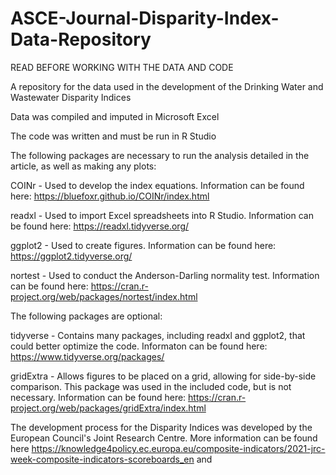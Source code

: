 # ASCE-Journal-Disparity-Index-Data-Repository
READ BEFORE WORKING WITH THE DATA AND CODE

A repository for the data used in the development of the Drinking Water and Wastewater Disparity Indices

Data was compiled and imputed in Microsoft Excel

The code was written and must be run in R Studio

The following packages are necessary to run the analysis detailed in the article, as well as making any plots:

COINr - Used to develop the index equations. Information can be found here: https://bluefoxr.github.io/COINr/index.html

readxl - Used to import Excel spreadsheets into R Studio. Information can be found here: https://readxl.tidyverse.org/

ggplot2 - Used to create figures. Information can be found here: https://ggplot2.tidyverse.org/

nortest - Used to conduct the Anderson-Darling normality test. Information can be found here: https://cran.r-project.org/web/packages/nortest/index.html

The following packages are optional:

tidyverse - Contains many packages, including readxl and ggplot2, that could better optimize the code. Informaton can be found here: https://www.tidyverse.org/packages/

gridExtra - Allows figures to be placed on a grid, allowing for side-by-side comparison. This package was used in the included code, but is not necessary. Information can be found here: https://cran.r-project.org/web/packages/gridExtra/index.html

The development process for the Disparity Indices was developed by the European Council's Joint Research Centre. More information can be found here https://knowledge4policy.ec.europa.eu/composite-indicators/2021-jrc-week-composite-indicators-scoreboards_en and 

